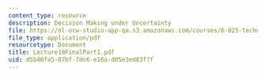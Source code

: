 ```yaml
---
content_type: resource
description: Decision Making under Uncertainty
file: https://ol-ocw-studio-app-qa.s3.amazonaws.com/courses/6-825-techniques-in-artificial-intelligence-sma-5504-fall-2002/d5b46fa507bf7dc6e16ad05e3ed83f7f_Lecture19FinalPart1.pdf
file_type: application/pdf
resourcetype: Document
title: Lecture19FinalPart1.pdf
uid: d5b46fa5-07bf-7dc6-e16a-d05e3ed83f7f
---
```

